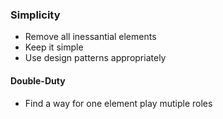 ### Simplicity
- Remove all inessantial elements
- Keep it simple
- Use design patterns appropriately

#### Double-Duty
- Find a way for one element play mutiple roles
